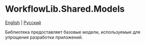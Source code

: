 # WorkflowLib.Shared.Models

[English](README.md) | [Русский](README.ru.md)

Библиотека предоставляет базовые модели, используемые для упрощения разработки приложений.
